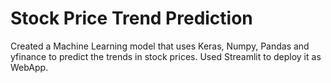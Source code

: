 # Stock Price Trend Prediction 

Created a Machine Learning model that uses Keras, Numpy, Pandas and yfinance to predict the trends in stock prices.
Used Streamlit to deploy it as WebApp.
